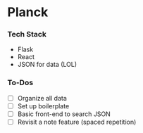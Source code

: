 # Planck

### Tech Stack

- Flask
- React
- JSON for data (LOL)

### To-Dos

- [ ]  Organize all data
- [ ]  Set up boilerplate
- [ ]  Basic front-end to search JSON
- [ ]  Revisit a note feature (spaced repetition)
